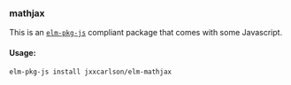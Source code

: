 ### mathjax

This is an [`elm-pkg-js`](https://github.com/supermario/elm-pkg-js) compliant package that comes with some Javascript.

#### Usage:

```
elm-pkg-js install jxxcarlson/elm-mathjax
```
